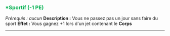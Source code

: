 ### <span style="color:rgb(0, 176, 80)">*Sportif (-1 PE)</span>
*Prérequis : aucun*
**Description :** Vous ne passez pas un jour sans faire du sport
**Effet :** Vous gagnez +1 lors d'un jet contenant le **Corps**

---